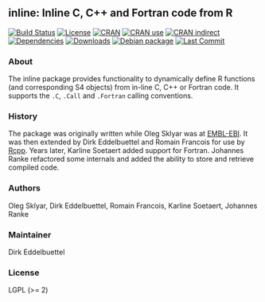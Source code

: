 ## inline: Inline C, C++ and Fortran code from R

[![Build Status](https://github.com/eddelbuettel/inline/workflows/ci/badge.svg)](https://github.com/eddelbuettel/inline/actions?query=workflow%3Aci)
[![License](https://img.shields.io/badge/license-LGPL%20%28%3E%3D%202%29-brightgreen)](https://www.gnu.org/licenses/lgpl-3.0.html) 
[![CRAN](https://www.r-pkg.org/badges/version/inline)](https://cran.r-project.org/package=inline) 
[![CRAN use](https://jangorecki.gitlab.io/rdeps/inline/CRAN_usage.svg?sanitize=true)](https://cran.r-project.org/package=inline) 
[![CRAN indirect](https://jangorecki.gitlab.io/rdeps/inline/indirect_usage.svg?sanitize=true)](https://cran.r-project.org/package=inline)
[![Dependencies](https://tinyverse.netlify.app/badge/inline)](https://cran.r-project.org/package=inline)
[![Downloads](https://cranlogs.r-pkg.org/badges/inline?color=brightgreen)](https://www.r-pkg.org/pkg/inline) 
[![Debian package](https://img.shields.io/debian/v/r-cran-inline/sid?color=brightgreen)](https://packages.debian.org/sid/r-cran-inline)
[![Last Commit](https://img.shields.io/github/last-commit/eddelbuettel/inline)](https://github.com/eddelbuettel/inline)

### About

The inline package provides functionality to dynamically define R functions
(and corresponding S4 objects) from in-line C, C++ or Fortran code. It
supports the `.C`, `.Call` and `.Fortran` calling conventions.

### History

The package was originally written while Oleg Sklyar was at
[EMBL-EBI](https://www.ebi.ac.uk/).  It was then extended by Dirk
Eddelbuettel and Romain Francois for use by
[Rcpp](https://dirk.eddelbuettel.com/code/rcpp.html). Years later, Karline
Soetaert added support for Fortran. Johannes Ranke refactored some internals
and added the ability to store and retrieve compiled code.

### Authors

Oleg Sklyar, Dirk Eddelbuettel, Romain Francois, Karline Soetaert, Johannes Ranke

### Maintainer

Dirk Eddelbuettel

### License

LGPL (>= 2)
